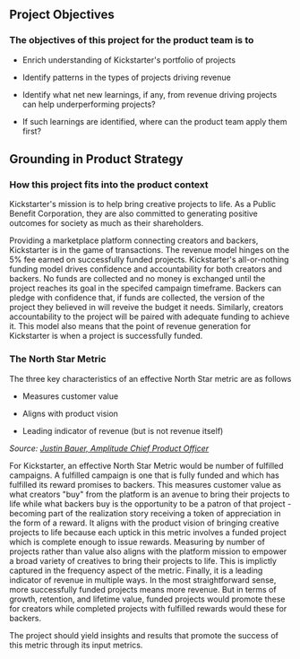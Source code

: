 ## Project Objectives
### The objectives of this project for the product team is to
* Enrich understanding of Kickstarter's portfolio of projects

* Identify patterns in the types of projects driving revenue

* Identify what net new learnings, if any, from revenue driving projects can help underperforming projects? 

* If such learnings are identified, where can the product team apply them first?
 
## Grounding in Product Strategy 
### How this project fits into the product context
Kickstarter's mission is to help bring creative projects to life. As a Public Benefit Corporation, they are also committed to generating positive outcomes for society as much as their shareholders. 

Providing a marketplace platform connecting creators and backers, Kickstarter is in the game of transactions. The revenue model hinges on the 5% fee earned on successfully funded projects. Kickstarter's all-or-nothing funding model drives confidence and accountability for both creators and backers.  No funds are collected and no money is exchanged until the project reaches its goal in the specifed campaign timeframe. Backers can pledge with confidence that, if funds are collected, the version of the project they believed in will reveive the budget it needs. Similarly, creators accountability to the project will be paired with adequate funding to achieve it. This model also means that the point of revenue generation for Kickstarter is when a project is successfully funded.

### The North Star Metric
The three key characteristics of an effective North Star metric are as follows  
* Measures customer value

* Aligns with product vision

* Leading indicator of revenue (but is not revenue itself)

_Source: [Justin Bauer, Amplitude Chief Product Officer](https://www.youtube.com/watch?v=S8tuwvIi518&t=296s)_ 

For Kickstarter, an effective North Star Metric would be number of fulfilled campaigns. A fulfilled campaign is one that is fully funded and which has fulfilled its reward promises to backers. This measures customer value as what creators "buy" from the platform is an avenue to bring their projects to life while what backers buy is the opportunity to be a patron of that project - becoming part of the realization story receiving a token of appreciation in the form of a reward. It aligns with the product vision of bringing creative projects to life because each uptick in this metric involves a funded project which is complete enough to issue rewards. Measuring by number of projects rather than value also aligns with the platform mission to empower a broad variety of creatives to bring their projects to life. This is implictly captured in the frequency aspect of the metric. Finally, it is a leading indicator of revenue in multiple ways. In the most straightforward sense, more successfully funded projects means more revenue. But in terms of growth, retention, and lifetime value, funded projects would promote these for creators while completed projects with fulfilled rewards would these for backers.

The project should yield insights and results that promote the success of this metric through its input metrics. 